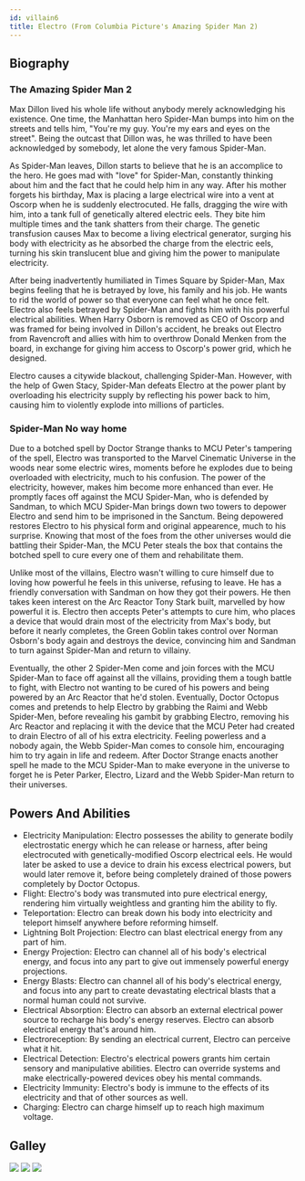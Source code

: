 ```yaml
---
id: villain6
title: Electro (From Columbia Picture's Amazing Spider Man 2)
---
```


## Biography
### The Amazing Spider Man 2
Max Dillon lived his whole life without anybody merely acknowledging his existence. One time, the Manhattan hero Spider-Man bumps into him on the streets and tells him, "You're my guy. You're my ears and eyes on the street". Being the outcast that Dillon was, he was thrilled to have been acknowledged by somebody, let alone the very famous Spider-Man.

As Spider-Man leaves, Dillon starts to believe that he is an accomplice to the hero. He goes mad with "love" for Spider-Man, constantly thinking about him and the fact that he could help him in any way. After his mother forgets his birthday, Max is placing a large electrical wire into a vent at Oscorp when he is suddenly electrocuted. He falls, dragging the wire with him, into a tank full of genetically altered electric eels. They bite him multiple times and the tank shatters from their charge. The genetic transfusion causes Max to become a living electrical generator, surging his body with electricity as he absorbed the charge from the electric eels, turning his skin translucent blue and giving him the power to manipulate electricity.

After being inadvertently humiliated in Times Square by Spider-Man, Max begins feeling that he is betrayed by love, his family and his job. He wants to rid the world of power so that everyone can feel what he once felt. Electro also feels betrayed by Spider-Man and fights him with his powerful electrical abilities. When Harry Osborn is removed as CEO of Oscorp and was framed for being involved in Dillon's accident, he breaks out Electro from Ravencroft and allies with him to overthrow Donald Menken from the board, in exchange for giving him access to Oscorp's power grid, which he designed.

Electro causes a citywide blackout, challenging Spider-Man. However, with the help of Gwen Stacy, Spider-Man defeats Electro at the power plant by overloading his electricity supply by reflecting his power back to him, causing him to violently explode into millions of particles.

### Spider-Man No way home
Due to a botched spell by Doctor Strange thanks to MCU Peter's tampering of the spell, Electro was transported to the Marvel Cinematic Universe in the woods near some electric wires, moments before he explodes due to being overloaded with electricity, much to his confusion. The power of the electricity, however, makes him become more enhanced than ever. He promptly faces off against the MCU Spider-Man, who is defended by Sandman, to which MCU Spider-Man brings down two towers to depower Electro and send him to be imprisoned in the Sanctum. Being depowered restores Electro to his physical form and original appearence, much to his surprise. Knowing that most of the foes from the other universes would die battling their Spider-Man, the MCU Peter steals the box that contains the botched spell to cure every one of them and rehabilitate them.

Unlike most of the villains, Electro wasn't willing to cure himself due to loving how powerful he feels in this universe, refusing to leave. He has a friendly conversation with Sandman on how they got their powers. He then takes keen interest on the Arc Reactor Tony Stark built, marvelled by how powerful it is. Electro then accepts Peter's attempts to cure him, who places a device that would drain most of the electricity from Max's body, but before it nearly completes, the Green Goblin takes control over Norman Osborn's body again and destroys the device, convincing him and Sandman to turn against Spider-Man and return to villainy.

Eventually, the other 2 Spider-Men come and join forces with the MCU Spider-Man to face off against all the villains, providing them a tough battle to fight, with Electro not wanting to be cured of his powers and being powered by an Arc Reactor that he'd stolen. Eventually, Doctor Octopus comes and pretends to help Electro by grabbing the Raimi and Webb Spider-Men, before revealing his gambit by grabbing Electro, removing his Arc Reactor and replacing it with the device that the MCU Peter had created to drain Electro of all of his extra electricity. Feeling powerless and a nobody again, the Webb Spider-Man comes to console him, encouraging him to try again in life and redeem. After Doctor Strange enacts another spell he made to the MCU Spider-Man to make everyone in the universe to forget he is Peter Parker, Electro, Lizard and the Webb Spider-Man return to their universes.

## Powers And Abilities
- Electricity Manipulation: Electro possesses the ability to generate bodily electrostatic energy which he can release or harness, after being electrocuted with genetically-modified Oscorp electrical eels. He would later be asked to use a device to drain his excess electrical powers, but would later remove it, before being completely drained of those powers completely by Doctor Octopus.
- Flight: Electro's body was transmuted into pure electrical energy, rendering him virtually weightless and granting him the ability to fly.
- Teleportation: Electro can break down his body into electricity and teleport himself anywhere before reforming himself.
- Lightning Bolt Projection: Electro can blast electrical energy from any part of him.
- Energy Projection: Electro can channel all of his body's electrical energy, and focus into any part to give out immensely powerful energy projections.
- Energy Blasts: Electro can channel all of his body's electrical energy, and focus into any part to create devastating electrical blasts that a normal human could not survive.
- Electrical Absorption: Electro can absorb an external electrical power source to recharge his body's energy reserves. Electro can absorb electrical energy that's around him.
- Electroreception: By sending an electrical current, Electro can perceive what it hit.
- Electrical Detection: Electro's electrical powers grants him certain sensory and manipulative abilities. Electro can override systems and make electrically-powered devices obey his mental commands.
- Electricity Immunity: Electro's body is immune to the effects of its electricity and that of other sources as well.
- Charging: Electro can charge himself up to reach high maximum voltage.

## Galley

![](https://static1.cbrimages.com/wordpress/wp-content/uploads/2021/11/foxx-electro-header.jpg) ![](https://www.liveforfilm.com/wp-content/uploads/2020/10/electro.jpg) ![](https://blogdesuperheroes.es/wp-content/plugins/BdSGallery/BdSGaleria/97939.jpg)
